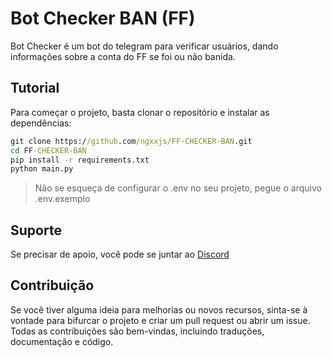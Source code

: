 # Bot Checker BAN (FF)

Bot Checker é um bot do telegram para verificar usuários, dando informações sobre a conta do FF se foi ou não banida.
## Tutorial

Para começar o projeto, basta clonar o repositório e instalar as dependências:

```cmd
git clone https://github.com/ngxxjs/FF-CHECKER-BAN.git
cd FF-CHECKER-BAN
pip install -r requirements.txt
python main.py
```

> Não se esqueça de configurar o .env no seu projeto, pegue o arquivo .env.exemplo

## Suporte

Se precisar de apoio, você pode se juntar ao [Discord](https://discord.gg/E6UPEupEuR)

## Contribuição

Se você tiver alguma ideia para melhorias ou novos recursos, sinta-se à vontade para bifurcar o projeto e criar um pull request ou abrir um issue.
Todas as contribuições são bem-vindas, incluindo traduções, documentação e código.

